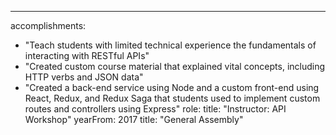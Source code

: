 ---
accomplishments: 
  - "Teach students with limited technical experience the fundamentals of interacting with RESTful APIs"
  - "Created custom course material that explained vital concepts, including HTTP verbs and JSON data"
  - "Created a back-end service using Node and a custom front-end using React, Redux, and Redux Saga that students used to implement custom routes and controllers using Express"
role: 
  title: "Instructor: API Workshop"
  yearFrom: 2017
title: "General Assembly"